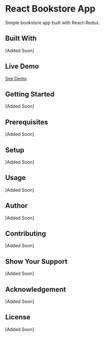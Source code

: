 # React Bookstore App

Simple bookstore app built with React-Redux.

## Built With

[Added Soon]

## Live Demo

[See Demo ](http://localhost:3000)


## Getting Started

[Added Soon]

## Prerequisites

[Added Soon]

## Setup

[Added Soon]

## Usage

[Added Soon]

## Author

[Added Soon]

## Contributing

[Added Soon]

## Show Your Support

[Added Soon]

## Acknowledgement

[Added Soon]

## License

[Added Soon]
